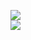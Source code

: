 [![](https://img.shields.io/badge/Made%20With-Github%20Spray-lightgrey.svg?style=for-the-badge&logo=github)](https://github.com/Annihil/github-spray#3634)  
[![](https://i.imgur.com/2DrTn0Z.gif)](https://github.com/Annihil/github-spray)